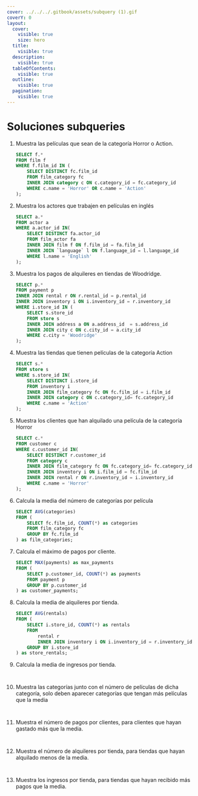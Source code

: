 ```yaml
---
cover: ../../../.gitbook/assets/subquery (1).gif
coverY: 0
layout:
  cover:
    visible: true
    size: hero
  title:
    visible: true
  description:
    visible: true
  tableOfContents:
    visible: true
  outline:
    visible: true
  pagination:
    visible: true
---
```


# Soluciones subqueries

1.  Muestra las películas que sean de la categoría Horror o Action.

    ```sql
    SELECT f.* 
    FROM film f 
    WHERE f.film_id IN (
    	SELECT DISTINCT fc.film_id
    	FROM film_category fc 
    	INNER JOIN category c ON c.category_id = fc.category_id 
    	WHERE c.name = 'Horror' OR c.name = 'Action'
    );
    ```
2.  Muestra los actores que trabajen en películas en inglés

    ```sql
    SELECT a.*
    FROM actor a 
    WHERE a.actor_id IN(
    	SELECT DISTINCT fa.actor_id
    	FROM film_actor fa 
    	INNER JOIN film f ON f.film_id = fa.film_id 
    	INNER JOIN `language` l ON f.language_id = l.language_id 
    	WHERE l.name = 'English'
    );
    ```
3.  Muestra los pagos de alquileres en tiendas de Woodridge.

    ```sql
    SELECT p.*
    FROM payment p 
    INNER JOIN rental r ON r.rental_id = p.rental_id 
    INNER JOIN inventory i ON i.inventory_id = r.inventory_id 
    WHERE i.store_id IN (
    	SELECT s.store_id
    	FROM store s 
    	INNER JOIN address a ON a.address_id  = s.address_id 
    	INNER JOIN city c ON c.city_id = a.city_id 
    	WHERE c.city = 'Woodridge'
    );
    ```
4.  Muestra las tiendas que tienen películas de la categoría Action

    ```sql
    SELECT s.*
    FROM store s 
    WHERE s.store_id IN(
    	SELECT DISTINCT i.store_id
    	FROM inventory i  
    	INNER JOIN film_category fc ON fc.film_id = i.film_id 
    	INNER JOIN category c ON c.category_id= fc.category_id
    	WHERE c.name = 'Action'	
    );
    ```
5.  Muestra los clientes que han alquilado una película de la categoría Horror

    ```sql
    SELECT c.*
    FROM customer c 
    WHERE c.customer_id IN(
    	SELECT DISTINCT r.customer_id
    	FROM category c
    	INNER JOIN film_category fc ON fc.category_id= fc.category_id
    	INNER JOIN inventory i ON i.film_id = fc.film_id
    	INNER JOIN rental r ON r.inventory_id = i.inventory_id
    	WHERE c.name = 'Horror'
    );
    ```
6.  Calcula la media del número de categorías por película

    ```sql
    SELECT AVG(categories)
    FROM (
    	SELECT fc.film_id, COUNT(*) as categories
    	FROM film_category fc  
    	GROUP BY fc.film_id
    ) as film_categories;
    ```
7.  Calcula el máximo de pagos por cliente.

    ```sql
    SELECT MAX(payments) as max_payments
    FROM (
    	SELECT p.customer_id, COUNT(*) as payments
    	FROM payment p 
    	GROUP BY p.customer_id 
    ) as customer_payments;
    ```
8.  Calcula la media de alquileres por tienda.

    ```sql
    SELECT AVG(rentals)
    FROM (
    	SELECT i.store_id, COUNT(*) as rentals
    	FROM 
    		rental r 
    		INNER JOIN inventory i ON i.inventory_id = r.inventory_id 
    	GROUP BY i.store_id
    ) as store_rentals;
    ```
9.  Calcula la media de ingresos por tienda.

    <pre class="language-sql"><code class="lang-sql"><strong>
    </strong></code></pre>
10. Muestra las categorías junto con el número de películas de dicha categoría, solo deben aparecer categorías que tengan más películas que la media

    <pre class="language-sql"><code class="lang-sql"><strong>
    </strong></code></pre>
11. Muestra el número de pagos por clientes, para clientes que hayan gastado más que la media.

    <pre class="language-sql"><code class="lang-sql"><strong>
    </strong></code></pre>
12. Muestra el número de alquileres por tienda, para tiendas que hayan alquilado menos de la media.

    <pre class="language-sql"><code class="lang-sql"><strong>
    </strong></code></pre>
13. Muestra los ingresos por tienda, para tiendas que hayan recibido más pagos que la media.

    <pre class="language-sql"><code class="lang-sql"><strong>
    </strong></code></pre>
